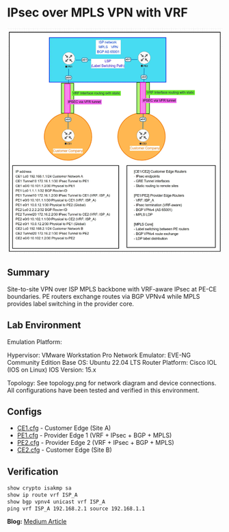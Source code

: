 # IPsec over MPLS VPN with VRF

![Topology](topology.jpg)

## Summary

Site-to-site VPN over ISP MPLS backbone with VRF-aware IPsec at PE-CE boundaries. PE routers exchange routes via BGP VPNv4 while MPLS provides label switching in the provider core.

## Lab Environment

Emulation Platform:

Hypervisor: VMware Workstation Pro
Network Emulator: EVE-NG Community Edition
Base OS: Ubuntu 22.04 LTS
Router Platform: Cisco IOL (IOS on Linux)
IOS Version: 15.x

Topology:
See topology.png for network diagram and device connections.
All configurations have been tested and verified in this environment.

## Configs

- [CE1.cfg](CE1.cfg) - Customer Edge (Site A)
- [PE1.cfg](PE1.cfg) - Provider Edge 1 (VRF + IPsec + BGP + MPLS)
- [PE2.cfg](PE2.cfg) - Provider Edge 2 (VRF + IPsec + BGP + MPLS)
- [CE2.cfg](CE2.cfg) - Customer Edge (Site B)

## Verification

```
show crypto isakmp sa
show ip route vrf ISP_A
show bgp vpnv4 unicast vrf ISP_A
ping vrf ISP_A 192.168.2.1 source 192.168.1.1
```

**Blog:** [Medium Article](link)
